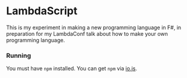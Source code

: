 ﻿# LambdaScript

This is my experiment in making a new programming language in F#, in preparation for my LambdaConf talk about how to make your own programming language.

### Running
You must have `npm` installed. You can get `npm` via [io.js](https://iojs.org/en/index.html).
